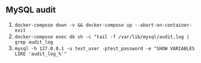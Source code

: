 ## MySQL audit

1. `docker-compose down -v && docker-compose up --abort-on-container-exit`
2. `docker-compose exec db sh -c "tail -f /var/lib/mysql/audit.log | grep audit_log`
3. `mysql -h 127.0.0.1 -u test_user -ptest_password -e "SHOW VARIABLES LIKE 'audit_log_%'"`

